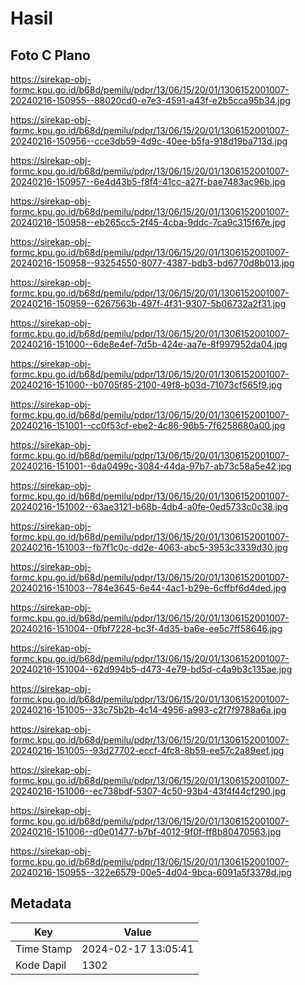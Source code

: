 # Hasil

## Foto C Plano

https://sirekap-obj-formc.kpu.go.id/b68d/pemilu/pdpr/13/06/15/20/01/1306152001007-20240216-150955--88020cd0-e7e3-4591-a43f-e2b5cca95b34.jpg

https://sirekap-obj-formc.kpu.go.id/b68d/pemilu/pdpr/13/06/15/20/01/1306152001007-20240216-150956--cce3db59-4d9c-40ee-b5fa-918d19ba713d.jpg

https://sirekap-obj-formc.kpu.go.id/b68d/pemilu/pdpr/13/06/15/20/01/1306152001007-20240216-150957--6e4d43b5-f8f4-41cc-a27f-bae7483ac96b.jpg

https://sirekap-obj-formc.kpu.go.id/b68d/pemilu/pdpr/13/06/15/20/01/1306152001007-20240216-150958--eb265cc5-2f45-4cba-9ddc-7ca9c315f67e.jpg

https://sirekap-obj-formc.kpu.go.id/b68d/pemilu/pdpr/13/06/15/20/01/1306152001007-20240216-150958--93254550-8077-4387-bdb3-bd6770d8b013.jpg

https://sirekap-obj-formc.kpu.go.id/b68d/pemilu/pdpr/13/06/15/20/01/1306152001007-20240216-150959--6267563b-497f-4f31-9307-5b06732a2f31.jpg

https://sirekap-obj-formc.kpu.go.id/b68d/pemilu/pdpr/13/06/15/20/01/1306152001007-20240216-151000--6de8e4ef-7d5b-424e-aa7e-8f997952da04.jpg

https://sirekap-obj-formc.kpu.go.id/b68d/pemilu/pdpr/13/06/15/20/01/1306152001007-20240216-151000--b0705f85-2100-49f8-b03d-71073cf565f9.jpg

https://sirekap-obj-formc.kpu.go.id/b68d/pemilu/pdpr/13/06/15/20/01/1306152001007-20240216-151001--cc0f53cf-ebe2-4c86-96b5-7f6258680a00.jpg

https://sirekap-obj-formc.kpu.go.id/b68d/pemilu/pdpr/13/06/15/20/01/1306152001007-20240216-151001--6da0499c-3084-44da-97b7-ab73c58a5e42.jpg

https://sirekap-obj-formc.kpu.go.id/b68d/pemilu/pdpr/13/06/15/20/01/1306152001007-20240216-151002--63ae3121-b68b-4db4-a0fe-0ed5733c0c38.jpg

https://sirekap-obj-formc.kpu.go.id/b68d/pemilu/pdpr/13/06/15/20/01/1306152001007-20240216-151003--fb7f1c0c-dd2e-4063-abc5-3953c3339d30.jpg

https://sirekap-obj-formc.kpu.go.id/b68d/pemilu/pdpr/13/06/15/20/01/1306152001007-20240216-151003--784e3645-6e44-4ac1-b29e-6cffbf6d4ded.jpg

https://sirekap-obj-formc.kpu.go.id/b68d/pemilu/pdpr/13/06/15/20/01/1306152001007-20240216-151004--0fbf7228-bc3f-4d35-ba6e-ee5c7ff58646.jpg

https://sirekap-obj-formc.kpu.go.id/b68d/pemilu/pdpr/13/06/15/20/01/1306152001007-20240216-151004--62d994b5-d473-4e79-bd5d-c4a9b3c135ae.jpg

https://sirekap-obj-formc.kpu.go.id/b68d/pemilu/pdpr/13/06/15/20/01/1306152001007-20240216-151005--33c75b2b-4c14-4956-a993-c2f7f9788a6a.jpg

https://sirekap-obj-formc.kpu.go.id/b68d/pemilu/pdpr/13/06/15/20/01/1306152001007-20240216-151005--93d27702-eccf-4fc8-8b59-ee57c2a89eef.jpg

https://sirekap-obj-formc.kpu.go.id/b68d/pemilu/pdpr/13/06/15/20/01/1306152001007-20240216-151006--ec738bdf-5307-4c50-93b4-43f4f44cf290.jpg

https://sirekap-obj-formc.kpu.go.id/b68d/pemilu/pdpr/13/06/15/20/01/1306152001007-20240216-151006--d0e01477-b7bf-4012-9f0f-ff8b80470563.jpg

https://sirekap-obj-formc.kpu.go.id/b68d/pemilu/pdpr/13/06/15/20/01/1306152001007-20240216-150955--322e6579-00e5-4d04-9bca-6091a5f3378d.jpg


## Metadata

| Key        | Value               |
| ---------- | ------------------- |
| Time Stamp | 2024-02-17 13:05:41 |
| Kode Dapil | 1302                |




